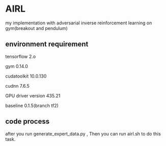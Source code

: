 # AIRL
my implementation with adversarial inverse reinforcement learning on gym(breakout and pendulum)


## environment requirement

tensorflow 2.o

gym 0.14.0

cudatoolkit               10.0.130                     

cudnn                     7.6.5     

GPU driver version 435.21

baseline    0.1.5(branch tf2)

## code process
after you run generate_expert_data.py , Then you can run airl.sh to do this task.
